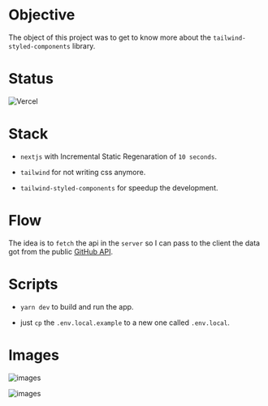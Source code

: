# Objective

The object of this project was to get to know more about the `tailwind-styled-components` library.

# Status

![Vercel](https://vercelbadge.vercel.app/api/luisvalgoi/tailwind-styled-component-playground?style=for-the-badge)

# Stack

- `nextjs` with Incremental Static Regenaration of `10 seconds`.

- `tailwind` for not writing css anymore.

- `tailwind-styled-components` for speedup the development.

# Flow

The idea is to `fetch` the api in the `server` so I can pass to the client the data got from the public [GitHub API](https://api.github.com/users/).

# Scripts

- `yarn dev` to build and run the app.

- just `cp` the `.env.local.example` to a new one called `.env.local`.

# Images

![images](https://user-images.githubusercontent.com/8363610/119433578-e5e18d00-bcec-11eb-9f85-4854e85e073f.png)

![images](https://user-images.githubusercontent.com/8363610/119433610-f6920300-bcec-11eb-84fc-92a69fbd7e68.png)